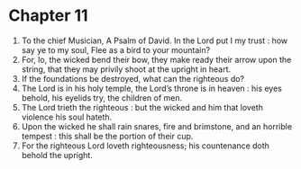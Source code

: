 # Chapter 11

1. To the chief Musician, A Psalm of David. In the Lord put I my trust : how say ye to my soul, Flee as a bird to your mountain?
2. For, lo, the wicked bend their bow, they make ready their arrow upon the string, that they may privily shoot at the upright in heart.
3. If the foundations be destroyed, what can the righteous do?
4. The Lord is in his holy temple, the Lord’s throne is in heaven : his eyes behold, his eyelids try, the children of men.
5. The Lord trieth the righteous : but the wicked and him that loveth violence his soul hateth.
6. Upon the wicked he shall rain snares, fire and brimstone, and an horrible tempest : this shall be the portion of their cup.
7. For the righteous Lord loveth righteousness; his countenance doth behold the upright.

